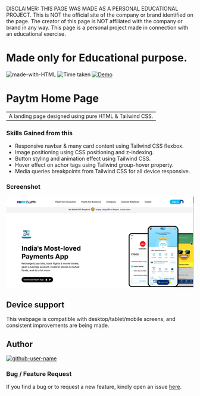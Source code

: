 DISCLAIMER: THIS PAGE WAS MADE AS A PERSONAL EDUCATIONAL PROJECT. This is NOT the official site of the company or brand identified on the page. The creator of this page is NOT affiliated with the company or brand in any way. This page is a personal project made in connection with an educational exercise.

# Made only for Educational purpose.

![made-with-HTML](https://img.shields.io/badge/Made%20with-HTML%20&%20TAILWIND%20CSS-blue?style=for-the-badge)
![Time taken](https://img.shields.io/badge/Time%20taken-10H%3A00M%3A00S-tomato?style=for-the-badge&logo=Clockify)
[![Demo](https://img.shields.io/badge/See%20Demo-Visit-green?style=for-the-badge&logo=web)](https://ssn-paytm.netlify.app)

# Paytm Home Page

<table>
<tr>
<td>
  A landing page designed using pure HTML & Tailwind CSS.
</td>
</tr>
</table>

### Skills Gained from this

- Responsive navbar & many card content using Tailwind CSS flexbox.
- Image positioning using CSS positioning and z-indexing.
- Button styling and animation effect using Tailwind CSS.
- Hover effect on achor tags using Tailwind group-hover property.
- Media queries breakpoints from Tailwind CSS for all device responsive.

### Screenshot

![Paytm](./screenshot.png)

## Device support

This webpage is compatible with desktop/tablet/mobile screens, and consistent improvements are being made.

## Author

<a href="https://github.com/Shashanka8"> <img src="https://github.com/github-user-name.png" alt="github-user-name" style="width:50px;"/></a>

### Bug / Feature Request

If you find a bug or to request a new feature, kindly open an issue [here](https://github.com/Shashanka8/Paytm-Homepage-Clone/issues/new).
